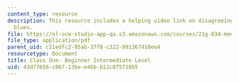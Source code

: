 ```yaml
---
content_type: resource
description: This resource includes a helping video link on disagreeing- birthday
  blues.
file: https://ol-ocw-studio-app-qa.s3.amazonaws.com/courses/21g-034-media-education-and-the-marketplace-fall-2005/43d77656c06713bee4bbb11c8f5718b5_MIT21G_034F05_int.pdf
file_type: application/pdf
parent_uid: c21edfc2-95ab-37f8-c322-991367410ee4
resourcetype: Document
title: Class One- Beginner Intermediate Level
uid: 43d77656-c067-13be-e4bb-b11c8f5718b5
---
```

